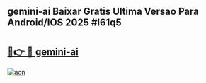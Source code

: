 ## gemini-ai Baixar Gratis Ultima Versao Para Android/IOS 2025 #l61q5

# <h2><a href="https://ainizakaria.my?title=gemini-ai&ref=20M">🔗👉 🔴 gemini-ai</a></h2>

[![acn](https://github.com/user-attachments/assets/0f9c940e-d8b0-45ae-aac7-cd30a18b3e1c)](https://ainizakaria.my?title=gemini-ai&ref=20M)

